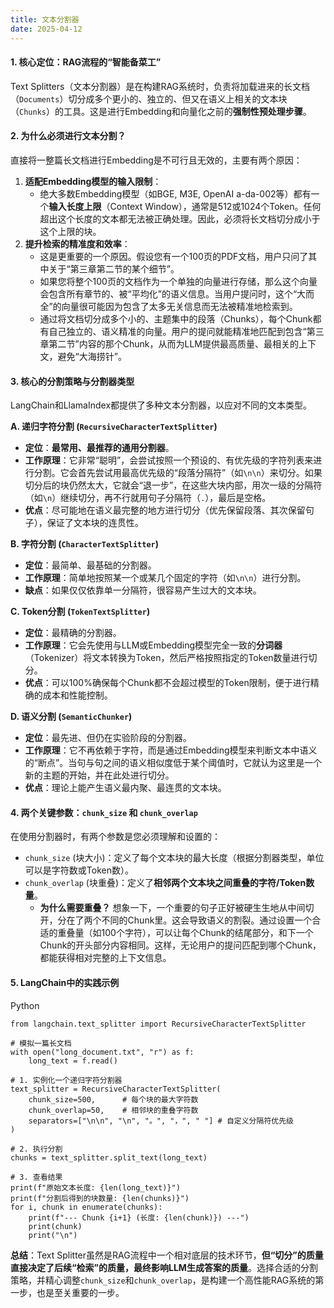 ```yaml
---
title: 文本分割器
date: 2025-04-12 
---
```


#### **1. 核心定位：RAG流程的“智能备菜工”**
Text Splitters（文本分割器）是在构建RAG系统时，负责将加载进来的长文档（`Documents`）切分成多个更小的、独立的、但又在语义上相关的文本块（`Chunks`）的工具。这是进行Embedding和向量化之前的**强制性预处理步骤**。

#### **2. 为什么必须进行文本分割？**
直接将一整篇长文档进行Embedding是不可行且无效的，主要有两个原因：

1. **适配Embedding模型的输入限制**：
    - 绝大多数Embedding模型（如BGE, M3E, OpenAI a-da-002等）都有一个**输入长度上限**（Context Window），通常是512或1024个Token。任何超出这个长度的文本都无法被正确处理。因此，必须将长文档切分成小于这个上限的块。
2. **提升检索的精准度和效率**：
    - 这是更重要的一个原因。假设您有一个100页的PDF文档，用户只问了其中关于“第三章第二节的某个细节”。
    - 如果您将整个100页的文档作为一个单独的向量进行存储，那么这个向量会包含所有章节的、被“平均化”的语义信息。当用户提问时，这个“大而全”的向量很可能因为包含了太多无关信息而无法被精准地检索到。
    - 通过将文档切分成多个小的、主题集中的段落（Chunks），每个Chunk都有自己独立的、语义精准的向量。用户的提问就能精准地匹配到包含“第三章第二节”内容的那个Chunk，从而为LLM提供最高质量、最相关的上下文，避免“大海捞针”。

#### **3. 核心的分割策略与分割器类型**
LangChain和LlamaIndex都提供了多种文本分割器，以应对不同的文本类型。

**A. 递归字符分割 (`RecursiveCharacterTextSplitter`)**

+ **定位**：**最常用、最推荐的通用分割器**。
+ **工作原理**：它非常“聪明”，会尝试按照一个预设的、有优先级的字符列表来进行分割。它会首先尝试用最高优先级的“段落分隔符”（如`\n\n`）来切分。如果切分后的块仍然太大，它就会“退一步”，在这些大块内部，用次一级的分隔符（如`\n`）继续切分，再不行就用句子分隔符（`.`），最后是空格。
+ **优点**：尽可能地在语义最完整的地方进行切分（优先保留段落、其次保留句子），保证了文本块的连贯性。

**B. 字符分割 (`CharacterTextSplitter`)**

+ **定位**：最简单、最基础的分割器。
+ **工作原理**：简单地按照某一个或某几个固定的字符（如`\n\n`）进行分割。
+ **缺点**：如果仅仅依靠单一分隔符，很容易产生过大的文本块。

**C. Token分割 (`TokenTextSplitter`)**

+ **定位**：最精确的分割器。
+ **工作原理**：它会先使用与LLM或Embedding模型完全一致的**分词器**（Tokenizer）将文本转换为Token，然后严格按照指定的Token数量进行切分。
+ **优点**：可以100%确保每个Chunk都不会超过模型的Token限制，便于进行精确的成本和性能控制。

**D. 语义分割 (`SemanticChunker`)**

+ **定位**：最先进、但仍在实验阶段的分割器。
+ **工作原理**：它不再依赖于字符，而是通过Embedding模型来判断文本中语义的“断点”。当句与句之间的语义相似度低于某个阈值时，它就认为这里是一个新的主题的开始，并在此处进行切分。
+ **优点**：理论上能产生语义最内聚、最连贯的文本块。

#### **4. 两个关键参数：`chunk_size` 和 `chunk_overlap`**
在使用分割器时，有两个参数是您必须理解和设置的：

+ `chunk_size` (块大小)：定义了每个文本块的最大长度（根据分割器类型，单位可以是字符数或Token数）。
+ `chunk_overlap` (块重叠)：定义了**相邻两个文本块之间重叠的字符/Token数量**。
    - **为什么需要重叠？** 想象一下，一个重要的句子正好被硬生生地从中间切开，分在了两个不同的Chunk里。这会导致语义的割裂。通过设置一个合适的重叠量（如100个字符），可以让每个Chunk的结尾部分，和下一个Chunk的开头部分内容相同。这样，无论用户的提问匹配到哪个Chunk，都能获得相对完整的上下文信息。

#### **5. LangChain中的实践示例**
Python

```plain
from langchain.text_splitter import RecursiveCharacterTextSplitter

# 模拟一篇长文档
with open("long_document.txt", "r") as f:
    long_text = f.read()

# 1. 实例化一个递归字符分割器
text_splitter = RecursiveCharacterTextSplitter(
    chunk_size=500,      # 每个块的最大字符数
    chunk_overlap=50,    # 相邻块的重叠字符数
    separators=["\n\n", "\n", "。", "，", " "] # 自定义分隔符优先级
)

# 2. 执行分割
chunks = text_splitter.split_text(long_text)

# 3. 查看结果
print(f"原始文本长度: {len(long_text)}")
print(f"分割后得到的块数量: {len(chunks)}")
for i, chunk in enumerate(chunks):
    print(f"--- Chunk {i+1} (长度: {len(chunk)}) ---")
    print(chunk)
    print("\n")
```

**总结**：Text Splitter虽然是RAG流程中一个相对底层的技术环节，**但“切分”的质量直接决定了后续“检索”的质量，最终影响LLM生成答案的质量**。选择合适的分割策略，并精心调整`chunk_size`和`chunk_overlap`，是构建一个高性能RAG系统的第一步，也是至关重要的一步。

